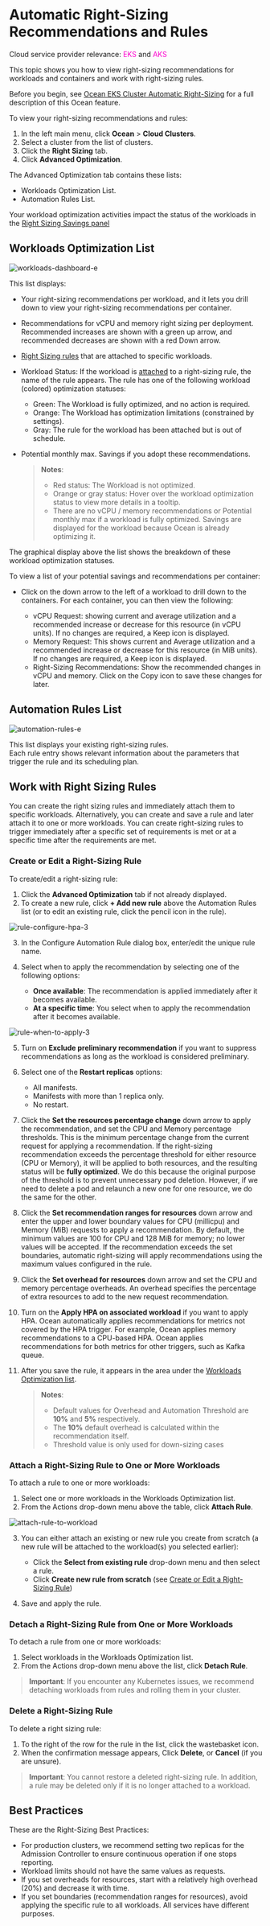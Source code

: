 <meta name=“robots” content=“noindex”>

# Automatic Right-Sizing Recommendations and Rules

Cloud service provider relevance: <font color="#FC01CC">EKS</font> and <font color="#FC01CC">AKS</font>

This topic shows you how to view right-sizing recommendations for workloads and containers and work with right-sizing rules.

Before you begin, see [Ocean EKS Cluster Automatic Right-Sizing](https://docs.spot.io/ocean/features/ocean-cluster-right-sizing-tab) for a full description of this Ocean feature.

To view your right-sizing recommendations and rules:

1. In the left main menu, click **Ocean** > **Cloud Clusters**.
2. Select a cluster from the list of clusters.
3. Click the **Right Sizing** tab.
4. Click **Advanced Optimization**.

The Advanced Optimization tab contains these lists:

- Workloads Optimization List.
- Automation Rules List.

Your workload optimization activities impact the status of the workloads in the [Right Sizing Savings panel](ocean/features/ocean-cluster-right-sizing-tab?id=right-sizing-savings-panel)

## Workloads Optimization List

![workloads-dashboard-e](https://github.com/user-attachments/assets/f2a7d846-b906-4222-8cca-3db98754e948)

This list displays:

- Your right-sizing recommendations per workload, and it lets you drill down to view your right-sizing recommendations per container.
- Recommendations for vCPU and memory right sizing per deployment. Recommended increases are shown with a green up arrow, and recommended decreases are shown with a red Down arrow.
- [Right Sizing rules](ocean/features/ocean-cluster-right-sizing-recom-tab?id=automation-rules-list) that are attached to specific workloads.
- Workload Status: If the workload is [attached](ocean/features/ocean-cluster-right-sizing-recom-tab?id=attach-a-right-sizing-rule-to-one-or-more-workloads) to a right-sizing rule, the name of the rule appears. The rule has one of the following workload (colored) optimization statuses:
  - Green: The Workload is fully optimized, and no action is required.
  - Orange: The Workload has optimization limitations (constrained by settings).
  - Gray: The rule for the workload has been attached but is out of schedule.
- Potential monthly max. Savings if you adopt these recommendations.

  > **Notes**:
  >
  > - Red status: The Workload is not optimized.
  > - Orange or gray status: Hover over the workload optimization status to view more details in a tooltip.
  > - There are no vCPU / memory recommendations or Potential monthly max if a workload is fully optimized. Savings are displayed for the workload because Ocean is already optimizing it.

The graphical display above the list shows the breakdown of these workload optimization statuses.

To view a list of your potential savings and recommendations per container:

- Click on the down arrow to the left of a workload to drill down to the containers. For each container, you can then view the following:

  - vCPU Request: showing current and average utilization and a recommended increase or decrease for this resource (in vCPU units). If no changes are required, a Keep icon is displayed.
  - Memory Request: This shows current and Average utilization and a recommended increase or decrease for this resource (in MiB units). If no changes are required, a Keep icon is displayed.
  - Right-Sizing Recommendations: Show the recommended changes in vCPU and memory. Click on the Copy icon to save these changes for later.

## Automation Rules List

![automation-rules-e](https://github.com/user-attachments/assets/f128606b-a91d-4935-a36a-c3c4984287b8)

This list displays your existing right-sizing rules.  
Each rule entry shows relevant information about the parameters that trigger the rule and its scheduling plan.

## Work with Right Sizing Rules

You can create the right sizing rules and immediately attach them to specific workloads. Alternatively, you can create and save a rule and later attach it to one or more workloads.
You can create right-sizing rules to trigger immediately after a specific set of requirements is met or at a specific time after the requirements are met.

### Create or Edit a Right-Sizing Rule

To create/edit a right-sizing rule:

1.  Click the **Advanced Optimization** tab if not already displayed.
2.  To create a new rule, click **+ Add new rule** above the Automation Rules list (or to edit an existing rule, click the pencil icon in the rule).

![rule-configure-hpa-3](https://github.com/user-attachments/assets/d4f27b25-6d88-463f-bc2a-dbe3db46594c)

3.  In the Configure Automation Rule dialog box, enter/edit the unique rule name.
4.  Select when to apply the recommendation by selecting one of the following options:

    - **Once available**: The recommendation is applied immediately after it becomes available.
    - **At a specific time**: You select when to apply the recommendation after it becomes available.

![rule-when-to-apply-3](https://github.com/user-attachments/assets/5cb76163-9f33-477e-95d6-b99b36f0f200)

5. Turn on **Exclude preliminary recommendation** if you want to suppress recommendations as long as the workload is considered preliminary.
6. Select one of the **Restart replicas** options:
   - All manifests.
   - Manifests with more than 1 replica only.
   - No restart.
7. Click the **Set the resources percentage change** down arrow to apply the recommendation, and set the CPU and Memory percentage thresholds. This is the minimum percentage change from the current request for applying a recommendation. If the right-sizing recommendation exceeds the percentage threshold for either resource (CPU or Memory), it will be applied to both resources, and the resulting status will be **fully optimized**. We do this because the original purpose of the threshold is to prevent unnecessary pod deletion. However, if we need to delete a pod and relaunch a new one for one resource, we do the same for the other.
8. Click the **Set recommendation ranges for resources** down arrow and enter the upper and lower boundary values for CPU (millicpu) and Memory (MiB) requests to apply a recommendation. By default, the minimum values are 100 for CPU and 128 MiB for memory; no lower values will be accepted. If the recommendation exceeds the set boundaries, automatic right-sizing will apply recommendations using the maximum values configured in the rule.
9. Click the **Set overhead for resources** down arrow and set the CPU and memory percentage overheads. An overhead specifies the percentage of extra resources to add to the new request recommendation.
10. Turn on the **Apply HPA on associated workload** if you want to apply HPA. Ocean automatically applies recommendations for metrics not covered by the HPA trigger. For example, Ocean applies memory recommendations to a CPU-based HPA. Ocean applies recommendations for both metrics for other triggers, such as Kafka queue.
11. After you save the rule, it appears in the area under the [Workloads Optimization list](https://docs.spot.io/ocean/features/ocean-cluster-right-sizing-recom-tab?id=workloads-optimization-list).

    > **Notes**:
    >
    > - Default values for Overhead and Automation Threshold are **10%** and **5%** respectively.
    > - The **10%** default overhead is calculated within the recommendation itself.
    > - Threshold value is only used for down-sizing cases

### Attach a Right-Sizing Rule to One or More Workloads

To attach a rule to one or more workloads:

1.  Select one or more workloads in the Workloads Optimization list.
2.  From the Actions drop-down menu above the table, click **Attach Rule**.

![attach-rule-to-workload](https://github.com/user-attachments/assets/be315afa-0ef8-4d30-b1f3-422e8caf8633)

3.  You can either attach an existing or new rule you create from scratch (a new rule will be attached to the workload(s) you selected earlier):

    - Click the **Select from existing rule** drop-down menu and then select a rule.
    - Click **Create new rule from scratch** (see [Create or Edit a Right-Sizing Rule](ocean/features/ocean-cluster-right-sizing-recom-tab?id=create-or-edit-a-right-sizing-rule))

4.  Save and apply the rule.

### Detach a Right-Sizing Rule from One or More Workloads

To detach a rule from one or more workloads:

1.  Select workloads in the Workloads Optimization list.
2.  From the Actions drop-down menu above the list, click **Detach Rule**.

> **Important**: If you encounter any Kubernetes issues, we recommend detaching workloads from rules and rolling them in your cluster.

### Delete a Right-Sizing Rule

To delete a right sizing rule:

1.  To the right of the row for the rule in the list, click the wastebasket icon.
2.  When the confirmation message appears, Click **Delete**, or **Cancel** (if you are unsure).

> **Important**: You cannot restore a deleted right-sizing rule. In addition, a rule may be deleted only if it is no longer attached to a workload.

## Best Practices

These are the Right-Sizing Best Practices:

- For production clusters, we recommend setting two replicas for the Admission Controller to ensure continuous operation if one stops reporting.
- Workload limits should not have the same values as requests.
- If you set overheads for resources, start with a relatively high overhead (20%) and decrease it with time.
- If you set boundaries (recommendation ranges for resources), avoid applying the specific rule to all workloads. All services have different purposes.
